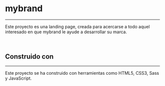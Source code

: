 # mybrand

---

Este proyecto es una landing page, creada para acercarse a todo aquel interesado en que mybrand le ayude a desarrollar su marca.

&nbsp;

## Construido con

---

Este proyecto se ha construido con herramientas como HTML5, CSS3, Sass y JavaScript.
